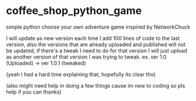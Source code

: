 # coffee_shop_python_game
simple python choose your own adventure game inspired by NetworkChuck

I will update as new version each time I add 100 lines of code to the last version, also the versions that are already uploaded and published will not be updated, if there's a tweak I need to do for that version I will just upload as another version of that version I was trying to tweak. ex. ver 1.0 (Uploaded) -> ver 1.0.1 (tweaked)

(yeah I had a hard time explaining that, hopefully its clear tho)

(also might need help in doing a few things cause im new to coding so pls help if you can thanks)
